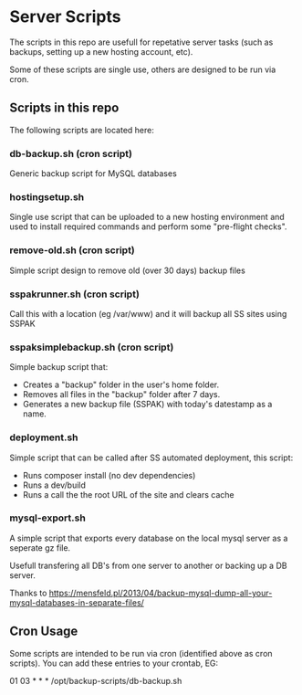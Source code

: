 # Server Scripts 

The scripts in this repo are usefull for repetative server tasks (such as backups,
setting up a new hosting account, etc).

Some of these scripts are single use, others are designed to be run via cron.

## Scripts in this repo

The following scripts are located here:

### db-backup.sh (cron script)

Generic backup script for MySQL databases

### hostingsetup.sh

Single use script that can be uploaded to a new hosting environment and used
to install required commands and perform some "pre-flight checks".

### remove-old.sh (cron script)

Simple script design to remove old (over 30 days) backup files 

### sspakrunner.sh (cron script)

Call this with a location (eg /var/www) and it will backup all SS sites
using SSPAK

### sspaksimplebackup.sh (cron script)

Simple backup script that:

* Creates a "backup" folder in the user's home folder.
* Removes all files in the "backup" folder after 7 days.
* Generates a new backup file (SSPAK) with today's datestamp as a name.

### deployment.sh

Simple script that can be called after SS automated deployment, this script:

* Runs composer install (no dev dependencies)
* Runs a dev/build
* Runs a call the the root URL of the site and clears cache

### mysql-export.sh

A simple script that exports every database on the local mysql server as a
seperate gz file.

Usefull transfering all DB's from one server to another or backing up a DB
server.

Thanks to https://mensfeld.pl/2013/04/backup-mysql-dump-all-your-mysql-databases-in-separate-files/

## Cron Usage

Some scripts are intended to be run via cron (identified above as cron scripts).
You can add these entries to your crontab, EG:

01 03 * * * /opt/backup-scripts/db-backup.sh

